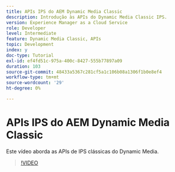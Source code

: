 ```yaml
---
title: APIs IPS do AEM Dynamic Media Classic
description: Introdução às APIs do Dynamic Media Classic IPS.
version: Experience Manager as a Cloud Service
role: Developer
level: Intermediate
feature: Dynamic Media Classic, APIs
topic: Development
index: y
doc-type: Tutorial
exl-id: ef4fd51c-975a-400c-8427-555b77897a09
duration: 103
source-git-commit: 48433a5367c281cf5a1c106b08a1306f1b0e8ef4
workflow-type: tm+mt
source-wordcount: '29'
ht-degree: 0%

---
```


# APIs IPS do AEM Dynamic Media Classic

Este vídeo aborda as APIs de IPS clássicas do Dynamic Media.

>[!VIDEO](https://video.tv.adobe.com/v/335453?quality=12&learn=on)
